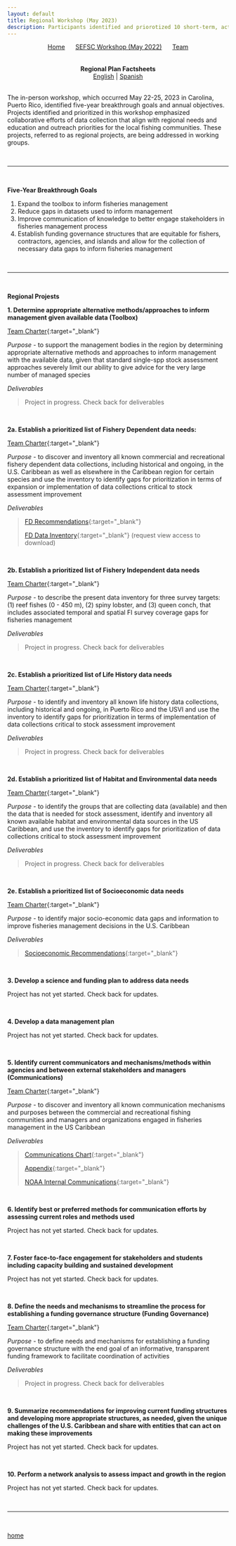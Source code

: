 ```yaml
---
layout: default
title: Regional Workshop (May 2023)
description: Participants identified and priorotized 10 short-term, actionable projects nested under 4 five-year breakthrough goals
---
```


<!-- navigation.html -->
<div style="text-align: center; margin-bottom: 1rem;">
  <a href="./" style="margin-right: 20px; ">Home</a>
  <a href="SEFSC.html" style="margin-right: 20px;">SEFSC Workshop (May 2022)</a>
  <a href="Team.html">Team</a>
</div>

<br>

<center><b>
  Regional Plan Factsheets
</b></center>

<div style="text-align: center;">
  <a href="/SFD-CFB-Caribbean-Strategic-Planning/assets/Factsheet_RegionalPlan_English.pdf" target="_blank">English</a> | <a href="/SFD-CFB-Caribbean-Strategic-Planning/assets/Factsheet_RegionalPlan_Spanish.pdf" target="_blank">Spanish</a>
</div>

<br>

The in-person workshop, which occurred May 22-25, 2023 in Carolina, Puerto Rico, identified five-year breakthrough goals and annual objectives. Projects identified and prioritized in this workshop emphasized collaborative efforts of data collection that align with regional needs and education and outreach priorities for the local fishing communities. These projects, referred to as regional projects, are being addressed in working groups.

<br>

* * *

<br>

**Five-Year Breakthrough Goals**

1. Expand the toolbox to inform fisheries management
2. Reduce gaps in datasets used to inform management
3. Improve communication of knowledge to better engage stakeholders in fisheries management process
4. Establish funding governance structures that are equitable for fishers, contractors, agencies, and islands and allow for the collection of necessary data gaps to inform fisheries management

<br>

* * *

<br>

**Regional Projests**

**1. Determine appropriate alternative methods/approaches to inform management given available data (Toolbox)**

[Team Charter](assets/TC_Toolbox.pdf){:target="_blank"}

*Purpose* - to support the management bodies in the region by determining appropriate alternative methods and approaches to inform management with the available data, given that standard single-spp stock assessment approaches severely limit our ability to give advice for the very large number of managed species

*Deliverables*

> Project in progress. Check back for deliverables

<br>

**2a. Establish a prioritized list of Fishery Dependent data needs:**

[Team Charter](assets/TC_FD.pdf){:target="_blank"} 

*Purpose* - to discover and inventory all known commercial and recreational fishery dependent data collections, including historical and ongoing, in the U.S. Caribbean as well as elsewhere in the Caribbean region for certain species and use the inventory to identify gaps for prioritization in terms of expansion or implementation of data collections critical to stock assessment improvement

*Deliverables*

> [FD Recommendations](assets/CSP_FD_Recommendations_2025.pdf){:target="_blank"}
> 
> [FD Data Inventory](https://docs.google.com/spreadsheets/d/1ZwjcioiZiMqN0lFWoqVVwzZWmNhbQlJ1WWbwds-e5f8/edit?gid=94681785#gid=94681785){:target="_blank"} (request view access to download)

<br>

**2b. Establish a prioritized list of Fishery Independent data needs**

[Team Charter](assets/TC_FI.pdf){:target="_blank"} 

*Purpose* - to describe the present data inventory for three survey targets: (1) reef fishes (0 - 450 m), (2) spiny lobster, and (3) queen conch, that includes associated temporal and spatial FI survey coverage gaps for fisheries management

*Deliverables*

> Project in progress. Check back for deliverables

<br>

**2c. Establish a prioritized list of Life History data needs**

[Team Charter](assets/TC_LifeHistory.pdf){:target="_blank"} 

*Purpose* - to identify and inventory all known life history data collections, including historical and ongoing, in Puerto Rico and the USVI and use the inventory to identify gaps for prioritization in terms of implementation of data collections critical to stock assessment improvement

*Deliverables*

> Project in progress. Check back for deliverables

<br>

**2d. Establish a prioritized list of Habitat and Environmental data needs**

[Team Charter](assets/TC_HabitatEnvironmental.pdf){:target="_blank"} 

*Purpose* - to identify the groups that are collecting data (available) and then the data that is needed for stock assessment, identify and inventory all known available habitat and environmental data sources in the US Caribbean, and use the inventory to identify gaps for prioritization of data collections critical to stock assessment improvement 

*Deliverables*

> Project in progress. Check back for deliverables

<br>

**2e. Establish a prioritized list of Socioeconomic data needs**

[Team Charter](assets/TC_Socioeconomic.pdf){:target="_blank"} 

*Purpose* - to identify major socio-economic data gaps and information to improve fisheries management decisions in the U.S. Caribbean

*Deliverables*

> [Socioeconomic Recommendations](assets/CSP_SocioeconomicRecommendations_2024.pdf){:target="_blank"}

<br>

**3. Develop a science and funding plan to address data needs**

Project has not yet started. Check back for updates.

<br>

**4. Develop a data management plan**

Project has not yet started. Check back for updates.

<br>

**5. Identify current communicators and mechanisms/methods within agencies and between external stakeholders and managers (Communications)**

[Team Charter](assets/TC_Communications.pdf){:target="_blank"} 

*Purpose* - to discover and inventory all known communication mechanisms and purposes between the commercial and recreational fishing communities and managers and organizations engaged in fisheries management in the US Caribbean

*Deliverables*

> [Communications Chart](assets/Caribbean_Communications_Chart_2024.pdf){:target="_blank"}
> 
> [Appendix](assets/CSP_CommunicationsAppendix_2024.pdf){:target="_blank"}
> 
> [NOAA Internal Communications](assets/CSP_CommunicationsNOAAInternal_2024.pdf){:target="_blank"}

<br>

**6. Identify best or preferred methods for communication efforts by assessing current roles and methods used**

Project has not yet started. Check back for updates.

<br>

**7. Foster face-to-face engagement for stakeholders and students including capacity building and sustained development**

Project has not yet started. Check back for updates.

<br>

**8. Define the needs and mechanisms to streamline the process for establishing a funding governance structure (Funding Governance)**

[Team Charter](assets/TC_FundingGovernance.pdf){:target="_blank"} 

*Purpose* - to define needs and mechanisms for establishing a funding governance structure with the end goal of an informative, transparent funding framework to facilitate coordination of activities

*Deliverables*

> Project in progress. Check back for deliverables

<br>

**9. Summarize recommendations for improving current funding structures and developing more appropriate structures, as needed, given the unique challenges of the U.S. Caribbean and share with entities that can act on making these improvements**

Project has not yet started. Check back for updates.

<br>

**10. Perform a network analysis to assess impact and growth in the region**

Project has not yet started. Check back for updates.

<br>

* * *

<br>

[home](./)
